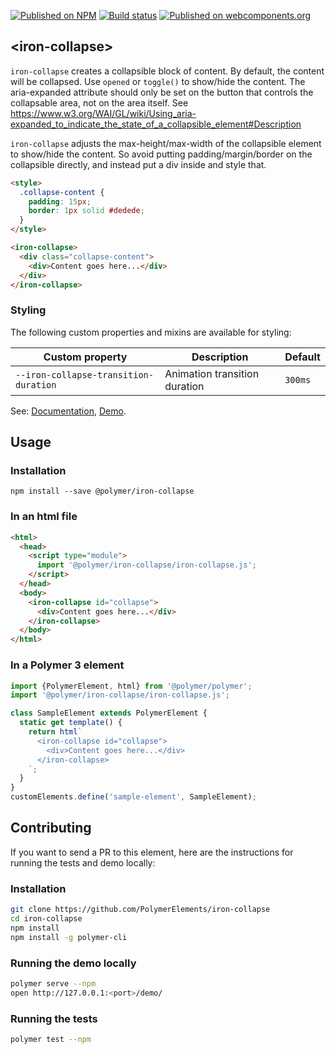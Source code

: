 [![Published on NPM](https://img.shields.io/npm/v/@polymer/iron-collapse.svg)](https://www.npmjs.com/package/@polymer/iron-collapse)
[![Build status](https://travis-ci.org/PolymerElements/iron-collapse.svg?branch=master)](https://travis-ci.org/PolymerElements/iron-collapse)
[![Published on webcomponents.org](https://img.shields.io/badge/webcomponents.org-published-blue.svg)](https://webcomponents.org/element/@polymer/iron-collapse)

## &lt;iron-collapse&gt;
`iron-collapse` creates a collapsible block of content.  By default, the content
will be collapsed.  Use `opened` or `toggle()` to show/hide the content. The
aria-expanded attribute should only be set on the button that controls the
collapsable area, not on the area itself. See
https://www.w3.org/WAI/GL/wiki/Using_aria-expanded_to_indicate_the_state_of_a_collapsible_element#Description

`iron-collapse` adjusts the max-height/max-width of the collapsible element to show/hide
the content.  So avoid putting padding/margin/border on the collapsible directly,
and instead put a div inside and style that.

```html
<style>
  .collapse-content {
    padding: 15px;
    border: 1px solid #dedede;
  }
</style>

<iron-collapse>
  <div class="collapse-content">
    <div>Content goes here...</div>
  </div>
</iron-collapse>
```

### Styling

The following custom properties and mixins are available for styling:

| Custom property | Description | Default |
| --- | --- | --- |
| `--iron-collapse-transition-duration` | Animation transition duration | `300ms` |

See: [Documentation](https://www.webcomponents.org/element/@polymer/iron-collapse),
  [Demo](https://www.webcomponents.org/element/@polymer/iron-collapse/demo/demo/index.html).

## Usage

### Installation
```
npm install --save @polymer/iron-collapse
```

### In an html file
```html
<html>
  <head>
    <script type="module">
      import '@polymer/iron-collapse/iron-collapse.js';
    </script>
  </head>
  <body>
    <iron-collapse id="collapse">
      <div>Content goes here...</div>
    </iron-collapse>
  </body>
</html>
```
### In a Polymer 3 element
```js
import {PolymerElement, html} from '@polymer/polymer';
import '@polymer/iron-collapse/iron-collapse.js';

class SampleElement extends PolymerElement {
  static get template() {
    return html`
      <iron-collapse id="collapse">
        <div>Content goes here...</div>
      </iron-collapse>
    `;
  }
}
customElements.define('sample-element', SampleElement);
```

## Contributing
If you want to send a PR to this element, here are
the instructions for running the tests and demo locally:

### Installation
```sh
git clone https://github.com/PolymerElements/iron-collapse
cd iron-collapse
npm install
npm install -g polymer-cli
```

### Running the demo locally
```sh
polymer serve --npm
open http://127.0.0.1:<port>/demo/
```

### Running the tests
```sh
polymer test --npm
```
